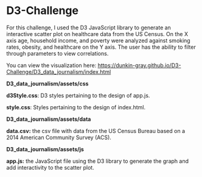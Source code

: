 # D3-Challenge

For this challenge, I used the D3 JavaScript library to generate an interactive scatter plot on healthcare data from the US Census. On the X axis age, household income, and poverty were analyzed against smoking rates, obesity, and healthcare on the Y axis. The user has the ability to filter through parameters to view correlations.

You can view the visualization here: https://dunkin-gray.github.io/D3-Challenge/D3_data_journalism/index.html

**D3_data_journalism/assets/css**

****d3Style.css****: D3 styles pertaining to the design of app.js.

****style.css****: Styles pertaining to the design of index.html.

**D3_data_journalism/assets/data**

****data.csv:**** the csv file with data from the US Census Bureau based on a 2014 American Community Survey (ACS).

**D3_data_journalism/assets/js**

****app.js:**** the JavaScript file using the D3 library to generate the graph and add interactivity to the scatter plot.
